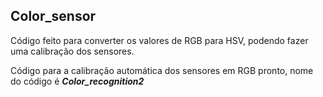 ## Color_sensor
Código feito para converter os valores de RGB para HSV, podendo fazer uma calibração dos sensores.

Código para a calibração automática dos sensores em RGB pronto, nome do código é ***Color_recognition2***
